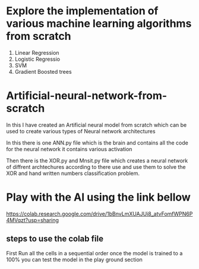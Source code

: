 # Explore the implementation of various machine learning algorithms from scratch
1. Linear Regression
2. Logistic Regressio
3. SVM
4. Gradient Boosted trees

# Artificial-neural-network-from-scratch
In this I have created an Artificial neural model from scratch which can be used to create various types of Neural network architectures


In this there is one ANN.py file which is the brain and contains all the code for the neural network it contains various activation

Then there is the XOR.py and Mnsit.py file which creates a neural network of diffrent archtechures according to there use and use them to solve the XOR and hand written numbers classification problem. 

# Play with the AI using the link bellow
https://colab.research.google.com/drive/1bBnvLmXUAJUi8_atvFomfWPN6P4MVqzt?usp=sharing

## steps to use the colab file
First Run all the cells in a sequential order once the model is trained to a 100% you can test the model in the play ground section
